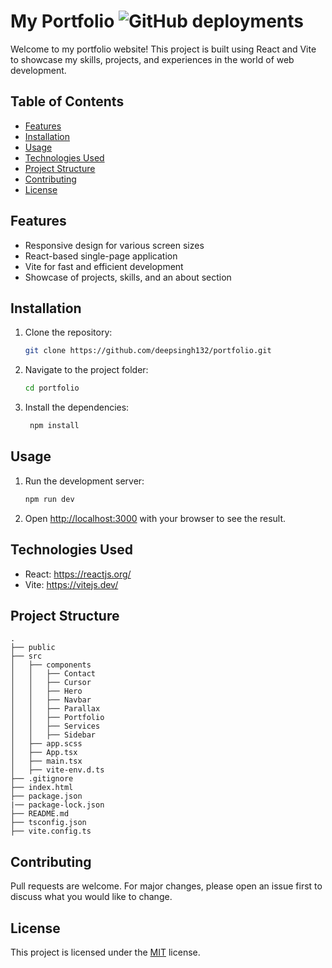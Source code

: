 # My Portfolio ![GitHub deployments](https://img.shields.io/github/deployments/deepsingh132/portfolio/production?label=build)

Welcome to my portfolio website! This project is built using React and Vite to showcase my skills, projects, and experiences in the world of web development.

## Table of Contents

- [Features](#features)
- [Installation](#installation)
- [Usage](#usage)
- [Technologies Used](#technologies-used)
- [Project Structure](#project-structure)
- [Contributing](#contributing)
- [License](#license)

## Features

- Responsive design for various screen sizes
- React-based single-page application
- Vite for fast and efficient development
- Showcase of projects, skills, and an about section

## Installation

1. Clone the repository:

   ```bash
   git clone https://github.com/deepsingh132/portfolio.git
    ```

2. Navigate to the project folder:

   ```bash
   cd portfolio
   ```

3. Install the dependencies:

   ```bash
    npm install
    ```

## Usage

1. Run the development server:

   ```bash
   npm run dev
   ```

2. Open [http://localhost:3000](http://localhost:3000) with your browser to see the result.

## Technologies Used

- React: https://reactjs.org/
- Vite: https://vitejs.dev/

## Project Structure

```
.
├── public
├── src
│   ├── components
│   │   ├── Contact
│   │   ├── Cursor
│   │   ├── Hero
│   │   ├── Navbar
│   │   ├── Parallax
│   │   ├── Portfolio
│   │   ├── Services
│   │   ├── Sidebar
│   ├── app.scss
│   ├── App.tsx
│   ├── main.tsx
│   ├── vite-env.d.ts
├── .gitignore
├── index.html
├── package.json
|── package-lock.json
├── README.md
├── tsconfig.json
├── vite.config.ts
```

## Contributing

Pull requests are welcome. For major changes, please open an issue first to discuss what you would like to change.

## License

This project is licensed under the [MIT](https://choosealicense.com/licenses/mit/) license.
